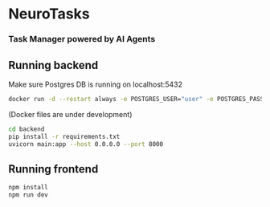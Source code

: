 # NeuroTasks 
### Task Manager powered by AI Agents


## Running backend

Make sure Postgres DB is running on localhost:5432
```bash
docker run -d --restart always -e POSTGRES_USER="user" -e POSTGRES_PASSWORD="password" -e POSTGRES_DB="neurotasksai" -p 5432:5432 -v pgdata:/var/lib/postgresql/data  postgres:13 
```
(Docker files are under development)

```bash
cd backend
pip install -r requirements.txt
uvicorn main:app --host 0.0.0.0 --port 8000
```


## Running frontend

```bash
npm install
npm run dev
```